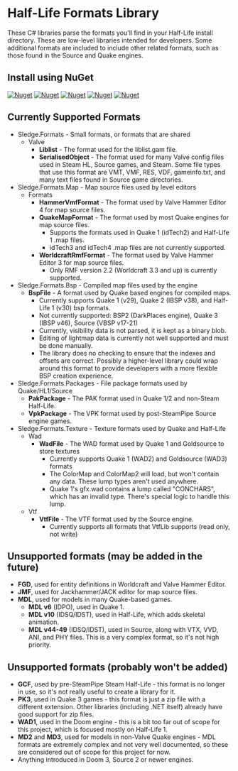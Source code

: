 # Half-Life Formats Library

These C# libraries parse the formats you'll find in your Half-Life install directory. These are low-level libraries intended for developers. Some additional formats are included to include other related formats, such as those found in the Source and Quake engines.

## Install using NuGet

[![Nuget](https://img.shields.io/nuget/v/Sledge.Formats?color=23D132&label=Sledge.Formats&logo=nuget)](https://www.nuget.org/packages/Sledge.Formats/)
[![Nuget](https://img.shields.io/nuget/v/Sledge.Formats.Bsp?color=FB6410&label=Sledge.Formats.Bsp&logo=nuget)](https://www.nuget.org/packages/Sledge.Formats.Bsp/)
[![Nuget](https://img.shields.io/nuget/v/Sledge.Formats.Map?color=277ACE&label=Sledge.Formats.Map&logo=nuget)](https://www.nuget.org/packages/Sledge.Formats.Map/)
[![Nuget](https://img.shields.io/nuget/v/Sledge.Formats.Packages?color=9C23D3&label=Sledge.Formats.Packages&logo=nuget)](https://www.nuget.org/packages/Sledge.Formats.Packages/)
[![Nuget](https://img.shields.io/nuget/v/Sledge.Formats.Texture?color=06CCBB&label=Sledge.Formats.Texture&logo=nuget)](https://www.nuget.org/packages/Sledge.Formats.Texture/)


## Currently Supported Formats

- Sledge.Formats - Small formats, or formats that are shared
    - Valve
        - **Liblist** - The format used for the liblist.gam file.
        - **SerialisedObject** - The format used for many Valve config files used in Steam HL, Source games, and Steam. Some file types that use this format are VMT, VMF, RES, VDF, gameinfo.txt, and many text files found in Source game directories.
- Sledge.Formats.Map - Map source files used by level editors
    - Formats
        - **HammerVmfFormat** - The format used by Valve Hammer Editor 4 for map source files.
        - **QuakeMapFormat** - The format used by most Quake engines for map source files.
            - Supports the formats used in Quake 1 (idTech2) and Half-Life 1 .map files.
            - idTech3 and idTech4 .map files are not currently supported.
        - **WorldcraftRmfFormat** - The format used by Valve Hammer Editor 3 for map source files.
            - Only RMF version 2.2 (Worldcraft 3.3 and up) is currently supported.
- Sledge.Formats.Bsp - Compiled map files used by the engine
    - **BspFile** - A format used by Quake based engines for compiled maps.
        - Currently supports Quake 1 (v29), Quake 2 (IBSP v38), and Half-Life 1 (v30) bsp formats.
        - Not currently supported: BSP2 (DarkPlaces engine), Quake 3 (IBSP v46), Source (VBSP v17-21)
        - Currently, visibility data is not parsed, it is kept as a binary blob.
        - Editing of lightmap data is currently not well supported and must be done manually.
        - The library does no checking to ensure that the indexes and offsets are correct. Possibly a higher-level library could wrap around this format to provide developers with a more flexible BSP creation experience.
- Sledge.Formats.Packages - File package formats used by Quake/HL1/Source
    - **PakPackage** - The PAK format used in Quake 1/2 and non-Steam Half-Life.
    - **VpkPackage** - The VPK format used by post-SteamPipe Source engine games.
- Sledge.Formats.Texture - Texture formats used by Quake and Half-Life
    - Wad
        - **WadFile** - The WAD format used by Quake 1 and Goldsource to store textures
            - Currently supports Quake 1 (WAD2) and Goldsource (WAD3) formats
            - The ColorMap and ColorMap2 will load, but won't contain any data. These lump types aren't used anywhere.
            - Quake 1's gfx.wad contains a lump called "CONCHARS", which has an invalid type. There's special logic to handle this lump.
    - Vtf
        - **VtfFile** - The VTF format used by the Source engine.
            - Currently supports all formats that VtfLib supports (read only, not write)

## Unsupported formats (may be added in the future)

- **FGD**, used for entity definitions in Worldcraft and Valve Hammer Editor.
- **JMF**, used for Jackhammer/JACK editor for map source files.
- **MDL**, used for models in many Quake-based games.
    - **MDL v6** (IDPO), used in Quake 1.
    - **MDL v10** (IDSQ/IDST), used in Half-Life, which adds skeletal animation.
    - **MDL v44-49** (IDSQ/IDST), used in Source, along with VTX, VVD, ANI, and PHY files. This is a very complex format, so it's not high priority.

## Unsupported formats (probably won't be added)

- **GCF**, used by pre-SteamPipe Steam Half-Life - this format is no longer in use, so it's not really useful to create a library for it.
- **PK3**, used in Quake 3 games - this format is just a zip file with a different extension. Other libraries (including .NET itself) already have good support for zip files.
- **WAD1**, used in the Doom engine - this is a bit too far out of scope for this project, which is focused mostly on Half-Life 1.
- **MD2** and **MD3**, used for models in non-Valve Quake engines - MDL formats are extremely complex and not very well documented, so these are considered out of scope for this project for now.
- Anything introduced in Doom 3, Source 2 or newer engines.